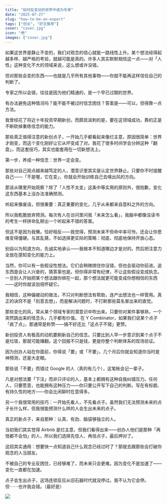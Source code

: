 ```yaml
---
title: "如何在变动的世界中成为专家"
date: "2025-07-27"
slug: "how-to-be-an-expert"
tags: ["创业", "好文推荐"]
cover: "cover.jpg"
icon: "😎"
images: ["cover.jpg"]
---
```

如果这世界是静止不变的，我们对观念的信心就能一路线性上升。某个想法经得起越多样、越严格的考验，就越可能是真的。许多人其实默默相信这一点——对「人性」这种变化不大的领域来说，这么想或许没错。



但对那些会变的东西——也就是几乎所有其他事物——你就不能再这样信任自己的判断了。



专家之所以会错，往往是因为他们精通的，是一个早已过期的世界。



有办法避免这种情况吗？能不能不被过时信念困住？答案是——可以，但得靠一点方法。



我曾经花了将近十年投资早期新创，而颇具讽刺的是，要在这领域成功，靠的正是不断砍掉重练信念的能力。



那些真正值得注意的新创点子，一开始几乎都看起来像烂主意，原因很简单：世界才刚变，而这个变化刚好让它从坏变成了对。我花了很多时间学会分辨这种「翻盘」，而这套技巧，其实也能套用在一切新想法上。



第一步，养成一种信念：世界一定会变。



那些对自己观点越来越笃定的人，潜意识里其实是认定世界静止。只要你不时提醒自己——「不是喔，它在变」，你就会开始训练自己去嗅出风的方向。



那该从哪里开始观察？除了「人性不太变」这条中等实用的原则外，很抱歉，变化这东西基本上没办法准确预测。



听起来像废话，但很重要：真正重要的变化，几乎从来都来自意料之外的方向。



所以我乾脆放弃预测。每次有人在访问里问我「未来怎么看」，我脑中都像没读书的考生一样拼命乱掰出一个听起来不错的答案。



但这不是因为我懒。恰好相反——我觉得，预测未来不但命中率可怜，还会让你思维变得僵硬。与其乱猜，不如选择更实际的策略：彻底、彻底地保持开放心态。



别自以为知道方向，先诚实地承认——我根本不知道哪边才是对的。然后把注意力全放在感知变化的能力上。



当然，你可以有一些假设性想法。它们会稍微绑住你没错，但也会驱动你前进。追东西是会让人兴奋的，猜答案也是。但你得非常有纪律，不让这些假设变成执念。
一旦别人开始把某个想法跟你绑在一起，那个想法就更可能变成你想相信的东西——这时你就该加倍怀疑它。



我相信，这种偏被动的做法，不只对判断想法有帮助，连产出想法也一样管用。真正的诀窍不是「刻意去想」，而是解决问题时，不打断那些莫名冒出来的直觉。



那些变化的风，常从某个领域专家的潜意识中吹出来。只要你对某件事够熟，一个突然跳出来的怪念头，几乎都有价值。
在 Y Combinator，如果我们说某个点子「疯了点」，那通常是称赞——搞不好还比「这点子不错」更赞。



新创投资人有极高的动机要刷新自己的信念。只要比别人早一步意识到某个点子不是垃圾，那就可能赚翻。这个回报不只是钱，更是你整个判断体系的现场验证。



因为创办人站在你面前，你得说「要」或「不要」，几个月后你就会知道你当时是神预测，还是大走眼。



那些说「不要」而错过 Google 的人（真的有几个），这笔帐会记一辈子。



凡是对想法要「下注」而非只评论的人，基本上都拥有这种自我纠错压力。任何人，只要愿意，也能拥有这种压力——你只要公开写下自己的判断。写在有标题、有持久性的地方——你会比闲聊时在意得多。



另一个我很常用的技巧：一开始先看人，不先看点子。虽然我们无法预测未来的点子长什么样，但我很能预测什么样的人会生出未来的点子。



真正的新点子，来自那种：认真、有劲、脑袋够独立的人。



当初我们其实觉得 Airbnb 是烂主意，但我们看得出来——创办人他们是那种「再怪都不会怕」的人，所以我们选择先信人、再信点子，最后押对了。



这招其实通用：想要快一点知道自己什么观念已经过时了？那就去跟那些会打破你观念的人当朋友。



不被自己的专业反困住，已经够难了，而未来只会更难。因为变化不是加速了——变化一直都在加速。



点子会生出点子，这场连锁反应从旧石器时代就没停过。我不认为它会停。
但⋯⋯也许我会错。（最好是）




![](https://prod-files-secure.s3.us-west-2.amazonaws.com/112d0858-5090-4d34-a606-b75eb8d65fd2/46476355-9cf3-4e99-9b7a-3531bc426380/1000202064.png?X-Amz-Algorithm=AWS4-HMAC-SHA256&X-Amz-Content-Sha256=UNSIGNED-PAYLOAD&X-Amz-Credential=ASIAZI2LB466YAXYLRZD%2F20250920%2Fus-west-2%2Fs3%2Faws4_request&X-Amz-Date=20250920T051232Z&X-Amz-Expires=3600&X-Amz-Security-Token=IQoJb3JpZ2luX2VjEG0aCXVzLXdlc3QtMiJGMEQCIFjUOG1ldU3tRg7UqzfgcF9Obl4qpYPKYrZOQibQJQCeAiAhJgw8D9AIS%2F9oICwE1sI3HCr1hms7bfwKidNC0pURdyqIBAjm%2F%2F%2F%2F%2F%2F%2F%2F%2F%2F8BEAAaDDYzNzQyMzE4MzgwNSIM9ewIl98L6Dyd%2B5TfKtwDW%2BlMyTC9wHn%2FKWzNPTtBsWLTh5ODZRCWnxPCdVUETyER%2F14n9vc6KtHthQKmpww1NFdhVlQbYASHiyevlPnU%2F9VbkPW9NrJhDX8YXQ3blxEIHYS%2FWoFyLUa2qrnedBJojHWREVzv%2F7%2B72WgBscJ%2F0JpYQB0jAeiGspXjWNlyQAhArTDgrlio1sfyXykjlmC9KjSdtGCyCoza1E3F1AXaYlOoMJOjRrXyNfYPTyEWlR3Hf8TpytOaszl9u5q6lYdhNwknPqjPq4M1GDw71M%2BOPIhdfgRq6BEYR14ugrnCSc59R1UvmhwLY10cBFemdfcUUtjWTDmIWVMStWfedFMibEgf1ESRACyXGpL38096YYEw30l46LtPhamViXWN9VSIvkpM2ljajihHTRMVj0%2F6oIZwxfenVmbtF2CokWWyd%2Bn%2BR826t0MQTmEiMKtwpMwtzFRVuXqHXOyLwLuKue75W4VCMJALYKX76ZZsnWoF1R4pMA0tRe8nXMuuZtSZj8WPsvoP05NAepZbgeUDk1CLPBpKlTRswXJok%2F74Pzh%2F41aJM87hQ8Iqf96xsBdo025tShqU8mh1cP4vHTntWhz8OH0wOqlcoLxQKqKy98r1Oh%2Fun8pEU8z%2BtJ0tfQkwsui4xgY6pgGf8Z9Nb%2BAMPFb86VPzDiPW2e%2FhfPTTJObzOxc9rJxKbUPzJklUsdBBtKFinO%2BC11XOlsApsCgANJNQHVKuGpDE7BzX7iXUk32LxhCUNs55iCBJjBeO0B9hLvnjIrUS1gaRDXsovneMq9miOHRGuR4QqUEw3IPpQhzvgIbzuOSoRFkvRGHmIwDP8QjNKgt4SZEAP71kQA8k2u93q6ls577kFF5LFQm1&X-Amz-Signature=1bf6a7d30ff718de13de5b624dfe2def08bf9bd10d3e1badef3ca596bf45323f&X-Amz-SignedHeaders=host&x-amz-checksum-mode=ENABLED&x-id=GetObject)

